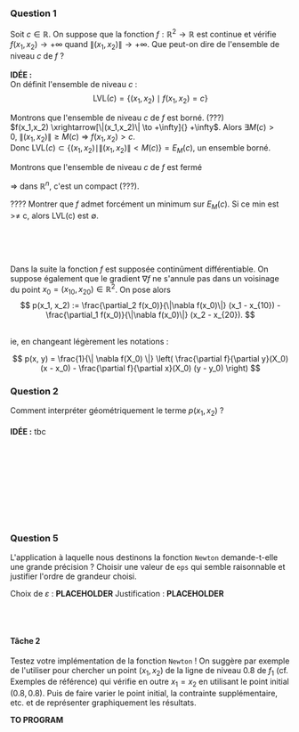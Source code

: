 ### <b>Question 1</b>

Soit $c \in \mathbb{R}$.
On suppose que la fonction $f:\mathbb{R}^2 \to \mathbb{R}$ est continue et vérifie
$f(x_1, x_2) \to +\infty$ quand $\|(x_1,x_2)\| \to +\infty$.
Que peut-on dire de l'ensemble de niveau $c$ de $f$ ?
<br><br>
<b>IDÉE :</b>
<br>
On définit l'ensemble de niveau $c$ :<br>
$$\mathrm{LVL}(c) = \left\{ (x_1, x_2) \mid f(x_1,x_2) = c \right\}$$

Montrons que l'ensemble de niveau $c$ de $f$ est borné. (???)<br>
$f(x_1,x_2) \xrightarrow[\|(x_1,x_2)\| \to +\infty]{} +\infty$. Alors $\exists M(c) > 0, \ \|(x_1,x_2)\| \geq M(c) \ \Rightarrow \ f(x_1,x_2) > c$.<br>
Donc $\mathrm{LVL}(c) \subset \left\{(x_1, x_2) \mid \|(x_1,x_2)\| < M(c) \right\} = E_M(c)$, un ensemble borné.

Montrons que l'ensemble de niveau $c$ de $f$ est fermé

=> dans $\mathbb{R}^n$, c'est un compact (???).


???? Montrer que $f$ admet forcément un minimum sur $E_M(c)$. Si ce min est >≠ c, alors LVL(c) est $\emptyset$.

<br><br><br>

Dans la suite la fonction $f$ est supposée continûment différentiable. On suppose également que le gradient $\nabla f$ ne s'annule pas dans un voisinage du point $x_0 = (x_{10}, x_{20}) \in \mathbb{R}^2$. On pose alors
$$
p(x_1, x_2) := \frac{\partial_2 f(x_0)}{\|\nabla f(x_0)\|} (x_1 - x_{10}) -
\frac{\partial_1 f(x_0)}{\|\nabla f(x_0)\|} (x_2 - x_{20}).
$$

<br>
ie, en changeant légèrement les notations :
<br>

$$
p(x, y) = \frac{1}{\| \nabla f(X_0) \|} \left( \frac{\partial f}{\partial y}(X_0) (x - x_0) - \frac{\partial f}{\partial x}(X_0) (y - y_0) \right)
$$

### <b>Question 2</b>
Comment interpréter géométriquement le terme $p(x_1,x_2)$ ?
<br><br>
<b>IDÉE :</b>
tbc




<br><br><br><br><br><br><br><br>
### <b>Question 5</b>
L'application à laquelle nous destinons la fonction `Newton` demande-t-elle une grande précision ?
Choisir une valeur de `eps` qui semble raisonnable et justifier l'ordre de grandeur choisi.

Choix de $\varepsilon$ : __PLACEHOLDER__
Justification : __PLACEHOLDER__

<br><br>

#### Tâche 2

Testez votre implémentation de la fonction `Newton` ! On suggère par exemple de l'utiliser pour chercher un point $(x_1, x_2)$ de la ligne de niveau $0.8$ de $f_1$ (cf. Exemples de référence) qui vérifie en outre $x_1 = x_2$ en utilisant le point initial $(0.8, 0.8)$. Puis de faire varier le point initial, la contrainte supplémentaire, etc. et de représenter graphiquement les résultats.

__TO PROGRAM__





